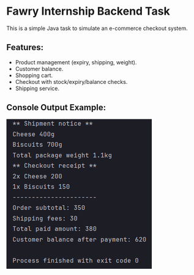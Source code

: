 # Fawry Internship Backend Task

This is a simple Java task to simulate an e-commerce checkout system.

## Features:
- Product management (expiry, shipping, weight).
- Customer balance.
- Shopping cart.
- Checkout with stock/expiry/balance checks.
- Shipping service.

## Console Output Example:
![Console Output Screenshot](./assets/Fawry-task.png)